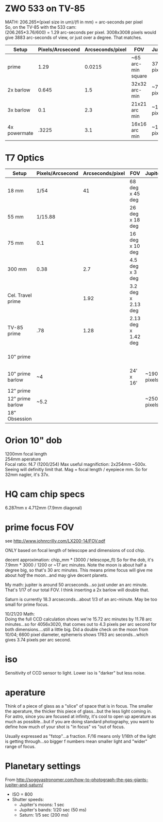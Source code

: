 
# ZWO 533 on TV-85

MATH:  206.265*(pixel size in um)/(fl in mm) = arc-seconds per pixel  
So, on the TV-85 with the 533 cam:  
(206.265*3.76/600) = 1.29 arc-seconds per pixel.  3008x3008 pixels would give 3883 arc-seconds of view, or just over a degree.  That matches.  

| Setup | Pixels/Arcsecond | Arcseconds/pixel | FOV | Jupiter | Saturn | notes |
| ------ | ------- | ------- | ------- | ------- | ----- | ----- |
| prime | 1.29 | 0.0215 | ~65 arc-min square | 37 pixels |  | Confirmed with astrometry.net | 
| 2x barlow | 0.645 | 1.5 | 32x32 arc-min  | ~75 pixels | | |
| 3x barlow | 0.1 | 2.3 | 21x21 arc min | ~110 pixels |  | |
| 4x powermate | .3225 | 3.1 | 16x16 arc min | ~150 pixels| | |

# T7 Optics
| Setup | Pixels/Arcsecond | Arcseconds/pixel | FOV | Jupiter | Saturn | notes |
| ------ | ------- | ------- | ------- | ------- | ----- | ----- |
| 18 mm | 1/54 | 41 | 68 deg x 45 deg | | | astrometry.net calc | 
| 55 mm | 1/15.88 | | 26 deg x 18 deg | | | |
| 75 mm | 0.1 | | 16 deg x 10 deg | | | |
| 300 mm | 0.38 | 2.7 | 4.5 deg x 3 deg | | | confirmed with astrometry.net |
| Cel. Travel prime | | 1.92 | 3.2 deg x 2.13 deg | | | calc from astrometry.net |
| TV-85 prime | .78 | 1.28 | 2.13 deg x 1.42 deg | | | confirmed with astrometry |
| 10" prime |  | | | | | cant get prime focus.  Try 2" extender! |
| 10" prime barlow | ~4 | | 24' x 16' | ~190 pixels | ~175 (rings) | |
| 12" prime |  | | | | | |
| 12" prime barlow | ~5.2 | | | ~250 pixels | ~215 (rings) | |
| 18" Obsession | | | | | | |



# Orion 10" dob
1200mm focal length  
254mm aperature  
Focal ratio: f4.7 (1200/254)
Max useful magnifiction:  2x254mm ~500x.  Seeing will definitly limit that.
Mag = focal length / eyepiece mm.
So for 32mm nagler, it's 37x.

# HQ cam chip specs
6.287mm x 4.712mm (7.9mm diagonal)

# prime focus FOV
see http://www.johnrcrilly.com/LX200-14/FOV.pdf  

ONLY based on focal length of telescope and dimensions of ccd chip. 

decent approximation:  chip_mm * (3000 / telescope_fl)
So for the dob, it's 7.9mm * 3000 / 1200 or ~17 arc minutes.
Note the moon is about half a degree big, so that's 30 arc minutes.
This means prime focus will give me about *half* the moon...and may give
decent planets.

My math:  jupiter is around 50 arcseconds...so just under an arc minute.  That's 1/17 of our total FOV.
I think inserting a 2x barlow will double that.

Saturn is currently 18.3 arcseconds...about 1/3 of an arc-minute.   May be too small for prime focus.

10/21/20 Math:  
Doing the full CCD calculation shows we're 15.72 arc minutes by 11.78 arc minutes...so for 4056x3020, that comes out to 4.3 pixels per arc second for both dimensions....still a little big.  Did a double check on the moon from 10/04; 6600 pixel diameter, ephemeris shows 1763 arc seconds...which gives 3.74 pixels per arc second.  

# iso
Sensitivity of CCD sensor to light.  Lower iso is "darker" but less noise.

# aperature
Think of a piece of glass as a "slice" of space that is in focus.  The smaller the aperature, the thicker this piece of glass...but the less light coming in.
For astro, since you are focused at infinity, it's cool to open up aperature as much as possible...but if you are doing standard photography, you want to define how much of your shot is "in focus" vs "out of focus.

Usually expressed as "fstop"...a fraction.  F/16 means only 1/16th of the light is getting through...so bigger f numbers mean smaller light and "wider" range of focus.

# Planetary settings
From http://soggyastronomer.com/how-to-photograph-the-gas-giants-jupiter-and-saturn/

* ISO = 800
* Shutter speeds:
  * Jupiter's moons:  1 sec
  * Jupiter's bands:  1/20 sec (50 ms)
  * Saturn: 1/5 sec (200 ms)
